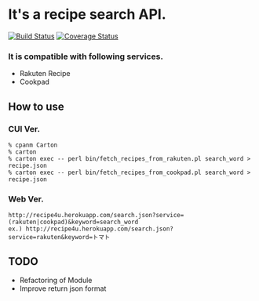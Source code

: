 # It's a recipe search API.

[![Build Status](https://travis-ci.org/kyaukyuai/recipe4u.png?branch=master)](https://travis-ci.org/kyaukyuai/recipe4u)
[![Coverage Status](https://coveralls.io/repos/kyaukyuai/recipe4u/badge.png?branch=master)](https://coveralls.io/r/kyaukyuai/recipe4u?branch=master)

### It is compatible with following services.

* Rakuten Recipe
* Cookpad

How to use
-----

### CUI Ver.

    % cpanm Carton
    % carton
    % carton exec -- perl bin/fetch_recipes_from_rakuten.pl search_word > recipe.json
    % carton exec -- perl bin/fetch_recipes_from_cookpad.pl search_word > recipe.json

### Web Ver.

    http://recipe4u.herokuapp.com/search.json?service=(rakuten|cookpad)&keyword=search_word
    ex.) http://recipe4u.herokuapp.com/search.json?service=rakuten&keyword=トマト

TODO
-----

* Refactoring of Module
* Improve return json format
